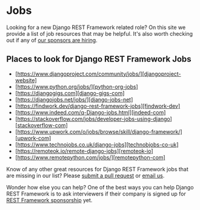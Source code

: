 # Jobs

Looking for a new Django REST Framework related role? On this site we provide a list of job resources that may be
helpful. It's also worth checking out if any of [our sponsors are hiring][drf-funding].

## Places to look for Django REST Framework Jobs

* [https://www.djangoproject.com/community/jobs/][djangoproject-website]
* [https://www.python.org/jobs/][python-org-jobs]
* [https://djangogigs.com][django-gigs-com]
* [https://djangojobs.net/jobs/][django-jobs-net]
* [https://findwork.dev/django-rest-framework-jobs][findwork-dev]
* [https://www.indeed.com/q-Django-jobs.html][indeed-com]
* [https://stackoverflow.com/jobs/developer-jobs-using-django][stackoverflow-com]
* [https://www.upwork.com/o/jobs/browse/skill/django-framework/][upwork-com]
* [https://www.technojobs.co.uk/django-jobs][technobjobs-co-uk]
* [https://remoteok.io/remote-django-jobs][remoteok-io]
* [https://www.remotepython.com/jobs/][remotepython-com]

Know of any other great resources for Django REST Framework jobs that are missing in our list?
Please [submit a pull request][submit-pr] or [email us][anna-email].

Wonder how else you can help? One of the best ways you can help Django REST Framework is to ask interviewers if their
company is signed up for [REST Framework sponsorship][drf-funding] yet.


[djangoproject-website]: https://www.djangoproject.com/community/jobs/

[python-org-jobs]: https://www.python.org/jobs/

[django-gigs-com]: https://djangogigs.com

[django-jobs-net]: https://djangojobs.net/jobs/

[findwork-dev]: https://findwork.dev/django-rest-framework-jobs

[indeed-com]: https://www.indeed.com/q-Django-jobs.html

[stackoverflow-com]: https://stackoverflow.com/jobs/developer-jobs-using-django

[upwork-com]: https://www.upwork.com/o/jobs/browse/skill/django-framework/

[technobjobs-co-uk]: https://www.technojobs.co.uk/django-jobs

[remoteok-io]: https://remoteok.io/remote-django-jobs

[remotepython-com]: https://www.remotepython.com/jobs/

[drf-funding]: https://fund.django-rest-framework.org/topics/funding/

[submit-pr]: https://github.com/encode/django-rest-framework

[anna-email]: mailto:anna@django-rest-framework.org
